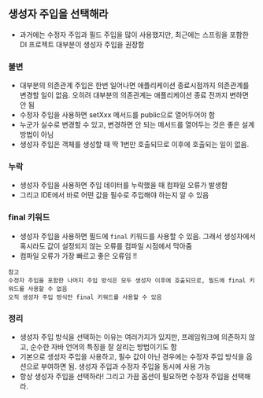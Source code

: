 ## 생성자 주입을 선택해라
- 과거에는 수정자 주입과 필드 주입을 많이 사용했지만, 최근에는 스프링을 포함한 DI 프로젝트 대부분이 생성자
주입을 권장함
  
### 불변
- 대부분의 의존관계 주입은 한번 일어나면 애플리케이션 종료시점까지 의존관계를 변경할 일이 없음.
오히려 대부분의 의존관계는 애플리케이션 종료 전까지 변하면 안 됨
- 수정자 주입을 사용하면 setXxx 메서드를 public으로 열어두어야 함
- 누군가 실수로 변경할 수 있고, 변경하면 안 되는 메서드를 열어두는 것은 좋은 설계 방법이 아님
- 생성자 주입은 객체를 생성할 때 딱 1번만 호출되므로 이후에 호출되는 일이 없음.

### 누락
- 생성자 주입을 사용하면 주입 데이터를 누락했을 때 컴파일 오류가 발생함
- 그리고 IDE에서 바로 어떤 값을 필수로 주입해야 하는지 알 수 있음

### final 키워드
- 생성자 주입을 사용하면 필드에 ``final`` 키워드를 사용할 수 있음.
그래서 생성자에서 혹시라도 값이 설정되지 않는 오류를 컴파일 시점에서 막아줌
- 컴파일 오류가 가장 빠르고 좋은 오류임 !!  
``` 
참고
수정자 주입을 포함한 나머지 주입 방식은 모두 생성자 이후에 호출되므로, 필드에 final 키워드를 사용할 수 없음
오직 생성자 주입 방식만 final 키워드를 사용할 수 있음
```

### 정리
- 생성자 주입 방식을 선택하는 이유는 여러가지가 있지만, 프레임워크에 의존하지 않고, 순수한 자바 언어의 특징을
잘 살리는 방법이기도 함
- 기본으로 생성자 주입을 사용하고, 필수 값이 아닌 경우에는 수정자 주입 방식을 옵션으로 부여하면 됨. 생성자
주입과 수정자 주입을 동시에 사용 가능
- 항상 생성자 주입을 선택하라! 그리고 가끔 옵션이 필요하면 수정자 주입을 선택해라.